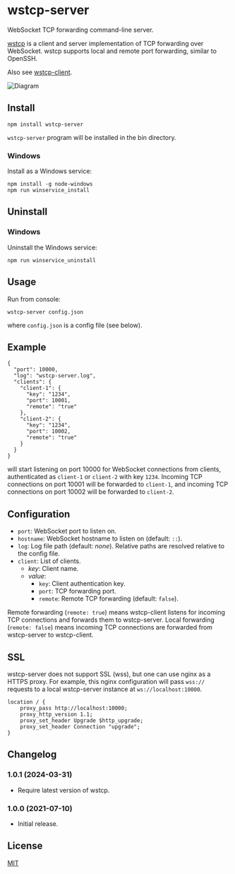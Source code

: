 wstcp-server
============

WebSocket TCP forwarding command-line server.

[wstcp](https://github.com/peterkuma/wstcp)
is a client and server implementation of TCP forwarding over WebSocket.
wstcp supports local and remote port forwarding, similar to OpenSSH.

Also see [wstcp-client](https://github.com/peterkuma/wstcp-client).

![Diagram](https://raw.githubusercontent.com/peterkuma/wstcp/master/diagram.png)

Install
-------

    npm install wstcp-server

`wstcp-server` program will be installed in the bin directory.

### Windows

Install as a Windows service:

    npm install -g node-windows
    npm run winservice_install

Uninstall
---------

### Windows

Uninstall the Windows service:

    npm run winservice_uninstall

Usage
-----

Run from console:

    wstcp-server config.json

where `config.json` is a config file (see below).

Example
-------

    {
      "port": 10000,
      "log": "wstcp-server.log",
      "clients": {
        "client-1": {
          "key": "1234",
          "port": 10001,
          "remote": "true"
        },
        "client-2": {
          "key": "1234",
          "port": 10002,
          "remote": "true"
        }
      }
    }

will start listening on port 10000 for WebSocket connections from clients,
authenticated as `client-1` or `client-2` with key `1234`.
Incoming TCP connections on port 10001 will be forwarded to `client-1`,
and incoming TCP connections on port 10002 will be forwarded to `client-2`.

Configuration
-------------

- `port`: WebSocket port to listen on.
- `hostname`: WebSocket hostname to listen on (default: `::`).
- `log`: Log file path (default: *none*).
    Relative paths are resolved relative to the config file.
- `client`: List of clients.
    - *key*: Client name.
    - *value*:
        - `key`: Client authentication key.
        - `port`: TCP forwarding port.
        - `remote`: Remote TCP forwarding (default: `false`).

Remote forwarding (`remote: true`) means wstcp-client listens for incoming
TCP connections and forwards them to wstcp-server. Local forwarding
(`remote: false`) means incoming TCP connections are forwarded from wstcp-server
to wstcp-client.

SSL
---

wstcp-server does not support SSL (wss), but one can use nginx as a HTTPS
proxy. For example, this nginx configuration will pass `wss://` requests
to a local wstcp-server instance at `ws://localhost:10000`.

```
location / {
	proxy_pass http://localhost:10000;
	proxy_http_version 1.1;
	proxy_set_header Upgrade $http_upgrade;
	proxy_set_header Connection "upgrade";
}
```

Changelog
---------

### 1.0.1 (2024-03-31)

- Require latest version of wstcp.

### 1.0.0 (2021-07-10)

- Initial release.

License
-------

[MIT](LICENSE.md)
